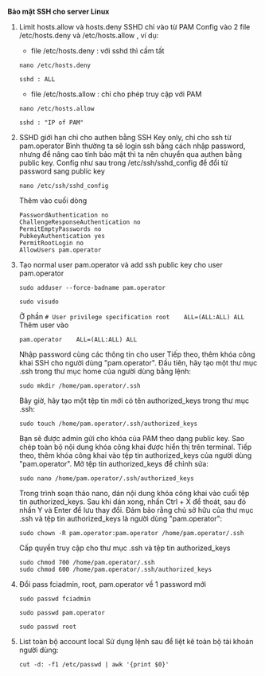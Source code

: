 **Bảo mật SSH cho server Linux**

1. Limit hosts.allow và hosts.deny SSHD chỉ vào từ PAM
    Config vào 2 file /etc/hosts.deny và /etc/hosts.allow , ví dụ:
    - file /etc/hosts.deny : với sshd thì cấm tất
    ```
    nano /etc/hosts.deny
    ```
    ```
    sshd : ALL
    ```
    - file /etc/hosts.allow : chỉ cho phép truy cập với PAM
    ```
    nano /etc/hosts.allow
    ```
    ```
    sshd : "IP of PAM"
    ```
2. SSHD giới hạn chỉ cho authen bằng SSH Key only, chỉ cho ssh từ pam.operator
    Bình thường ta sẽ login ssh bằng cách nhập password, nhưng để nâng cao tính bảo mật thì ta nên chuyển qua authen bằng public key. Config như sau trong /etc/ssh/sshd_config để đổi từ password sang public key
    ```
    nano /etc/ssh/sshd_config
    ```
    Thêm vào cuối dòng
    ```
    PasswordAuthentication no 
    ChallengeResponseAuthentication no 
    PermitEmptyPasswords no 
    PubkeyAuthentication yes
    PermitRootLogin no
    AllowUsers pam.operator
    ```
  
3. Tạo normal user pam.operator  và add ssh public key cho user pam.operator
    ```
    sudo adduser --force-badname pam.operator
    ```
    ```
    sudo visudo
    ```
    Ở phần 
    `# User privilege specification
        root    ALL=(ALL:ALL) ALL    `
   Thêm user vào
   ```
   pam.operator    ALL=(ALL:ALL) ALL
   ```
    Nhập password cùng các thông tin cho user
    Tiếp theo, thêm khóa công khai SSH cho người dùng "pam.operator". Đầu tiên, hãy tạo một thư mục .ssh trong thư mục home của người dùng bằng lệnh:
    ```
    sudo mkdir /home/pam.operator/.ssh
    ```
    Bây giờ, hãy tạo một tệp tin mới có tên authorized_keys trong thư mục .ssh:
    ```
    sudo touch /home/pam.operator/.ssh/authorized_keys
    ```
    Bạn sẽ được admin gửi cho khóa của PAM theo dạng public key.
    Sao chép toàn bộ nội dung khóa công khai được hiển thị trên terminal.
    Tiếp theo, thêm khóa công khai vào tệp tin authorized_keys của người dùng "pam.operator".
    Mở tệp tin authorized_keys để chỉnh sửa:
    ```
    sudo nano /home/pam.operator/.ssh/authorized_keys
    ```
    Trong trình soạn thảo nano, dán nội dung khóa công khai vào cuối tệp tin authorized_keys. Sau khi dán xong, nhấn Ctrl + X để thoát, sau đó nhấn Y và Enter để lưu thay đổi.
    Đảm bảo rằng chủ sở hữu của thư mục .ssh và tệp tin authorized_keys là người dùng "pam.operator":
    ```
    sudo chown -R pam.operator:pam.operator /home/pam.operator/.ssh
    ```
    Cấp quyền truy cập cho thư mục .ssh và tệp tin authorized_keys
    ```
    sudo chmod 700 /home/pam.operator/.ssh
    sudo chmod 600 /home/pam.operator/.ssh/authorized_keys
    ```
5. Đổi pass fciadmin, root, pam.operator về 1 password mới
   ```
   sudo passwd fciadmin
   ```
   ```
   sudo passwd pam.operator
   ```
   ```
   sudo passwd root
   ```
6. List toàn bộ account local
   Sử dụng lệnh sau để liệt kê toàn bộ tài khoản người dùng:
   ```
   cut -d: -f1 /etc/passwd | awk '{print $0}'
   ```
